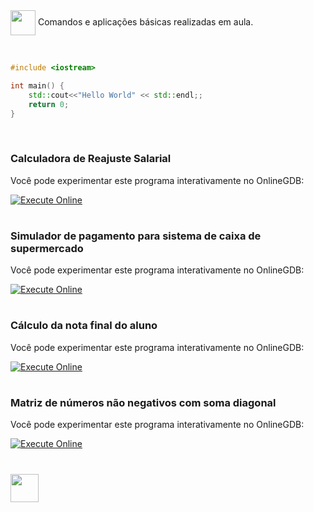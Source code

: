 <img align="center" heigt="30" width="40" src="https://cdn.jsdelivr.net/gh/devicons/devicon/icons/cplusplus/cplusplus-original.svg" />
Comandos e aplicações básicas realizadas em aula.

&nbsp;

```c++
#include <iostream>

int main() {
    std::cout<<"Hello World" << std::endl;;
    return 0;
}
```

&nbsp;

### Calculadora de Reajuste Salarial

Você pode experimentar este programa interativamente no OnlineGDB:

[![Execute Online](https://img.shields.io/badge/Execute%20Online-8A2BE2)](https://onlinegdb.com/QEvd3juq5)

#

### Simulador de pagamento para sistema de caixa de supermercado

Você pode experimentar este programa interativamente no OnlineGDB:

[![Execute Online](https://img.shields.io/badge/Execute%20Online-8A2BE2)](https://onlinegdb.com/NtHiI8lIs)

#

### Cálculo da nota final do aluno

Você pode experimentar este programa interativamente no OnlineGDB:

[![Execute Online](https://img.shields.io/badge/Execute%20Online-8A2BE2)](https://onlinegdb.com/RYjCZin7-c)

#

### Matriz de números não negativos com soma diagonal

Você pode experimentar este programa interativamente no OnlineGDB:

[![Execute Online](https://img.shields.io/badge/Execute%20Online-8A2BE2)](https://onlinegdb.com/rN4ODx9SA?theme=dark)

#

[<img width="45" src="https://github.com/gihcout/arduino/assets/112673878/a25404ac-e2a0-4e53-9f31-3a55b0bdfebc" />](https://github.com/gihcout)
